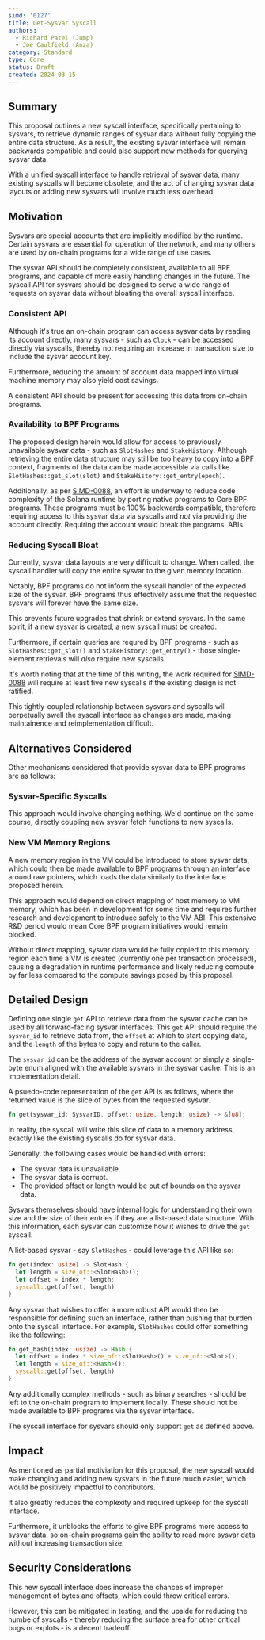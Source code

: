 ```yaml
---
simd: '0127'
title: Get-Sysvar Syscall
authors:
  - Richard Patel (Jump)
  - Joe Caulfield (Anza)
category: Standard
type: Core
status: Draft
created: 2024-03-15
---
```


## Summary

This proposal outlines a new syscall interface, specifically pertaining to
sysvars, to retrieve dynamic ranges of sysvar data without fully copying the
entire data structure. As a result, the existing sysvar interface will remain
backwards compatible and could also support new methods for querying sysvar
data.

With a unified syscall interface to handle retrieval of sysvar data, many
existing syscalls will become obsolete, and the act of changing sysvar data
layouts or adding new sysvars will involve much less overhead.

## Motivation

Sysvars are special accounts that are implicitly modified by the runtime.
Certain sysvars are essential for operation of the network, and many others are
used by on-chain programs for a wide range of use cases.

The sysvar API should be completely consistent, available to all BPF programs,
and capable of more easily handling changes in the future. The syscall API for
sysvars should be designed to serve a wide range of requests on sysvar data
without bloating the overall syscall interface.

### Consistent API

Although it's true an on-chain program can access sysvar data by reading its
account directly, many sysvars - such as `Clock` - can be accessed directly via
syscalls, thereby not requiring an increase in transaction size to include the
sysvar account key.

Furthermore, reducing the amount of account data mapped into virtual machine
memory may also yield cost savings.

A consistent API should be present for accessing this data from on-chain
programs.

### Availability to BPF Programs

The proposed design herein would allow for access to previously unavailable
sysvar data - such as `SlotHashes` and `StakeHistory`. Although retrieving the
entire data structure may still be too heavy to copy into a BPF context,
fragments of the data can be made accessible via calls like
`SlotHashes::get_slot(slot)` and `StakeHistory::get_entry(epoch)`.

Additionally, as per [SIMD-0088](./0088-enable-core-bpf-programs.md), an effort
is underway to reduce code complexity of the Solana runtime by porting native
programs to Core BPF programs. These programs must be 100% backwards compatible,
therefore requiring access to this sysvar data via syscalls and *not* via
providing the account directly. Requiring the account would break the programs'
ABIs.

### Reducing Syscall Bloat

Currently, sysvar data layouts are very difficult to change. When called, the
syscall handler will copy the entire sysvar to the given memory location.

Notably, BPF programs do not inform the syscall handler of the expected size
of the sysvar. BPF programs thus effectively assume that the requested sysvars
will forever have the same size.

This prevents future upgrades that shrink or extend sysvars. In the same
spirit, if a new sysvar is created, a new syscall must be created.

Furthermore, if certain queries are requred by BPF programs - such as
`SlotHashes::get_slot()` and `StakeHistory::get_entry()` - those single-element
retrievals will *also* require new syscalls.

It's worth noting that at the time of this writing, the work required for
[SIMD-0088](./0088-enable-core-bpf-programs.md) will require at least five new
syscalls if the existing design is not ratified.

This tightly-coupled relationship between sysvars and syscalls will perpetually
swell the syscall interface as changes are made, making maintainence and
reimplementation difficult.

## Alternatives Considered

Other mechanisms considered that provide sysvar data to BPF programs are as
follows:

### Sysvar-Specific Syscalls

This approach would involve changing nothing. We'd continue on the same course,
directly coupling new sysvar fetch functions to new syscalls.

### New VM Memory Regions

A new memory region in the VM could be introduced to store sysvar data, which
could then be made available to BPF programs through an interface around raw
pointers, which loads the data similarly to the interface proposed herein.

This approach would depend on direct mapping of host memory to VM memory,
which has been in development for some time and requires further research
and development to introduce safely to the VM ABI. This extensive R&D period
would mean Core BPF program initiatives would remain blocked.

Without direct mapping, sysvar data would be fully copied to this memory
region each time a VM is created (currently one per transaction processed),
causing a degradation in runtime performance and likely reducing compute
by far less compared to the compute savings posed by this proposal.

## Detailed Design

Defining one single `get` API to retrieve data from the sysvar cache can be used
by all forward-facing sysvar interfaces. This `get` API should require the
`sysvar_id` to retrieve data from, the `offset` at which to start copying data,
and the `length` of the bytes to copy and return to the caller.

The `sysvar_id` can be the address of the sysvar account or simply a single-byte
enum aligned with the available sysvars in the sysvar cache. This is an
implementation detail.

A psuedo-code representation of the `get` API is as follows, where the returned
value is the slice of bytes from the requested sysvar.

```rust
fn get(sysvar_id: SysvarID, offset: usize, length: usize) -> &[u8];
```

In reality, the syscall will write this slice of data to a memory address,
exactly like the existing syscalls do for sysvar data.

Generally, the following cases would be handled with errors:

- The sysvar data is unavailable.
- The sysvar data is corrupt.
- The provided offset or length would be out of bounds on the sysvar data. 

Sysvars themselves should have internal logic for understanding their own size
and the size of their entries if they are a list-based data structure. With this
information, each sysvar can customize how it wishes to drive the `get` syscall.

A list-based sysvar - say `SlotHashes` - could leverage this API like so:

```rust
fn get(index: usize) -> SlotHash {
  let length = size_of::<SlotHash>(); 
  let offset = index * length;
  syscall::get(offset, length)
}
```

Any sysvar that wishes to offer a more robust API would then be responsible for
defining such an interface, rather than pushing that burden onto the syscall
interface. For example, `SlotHashes` could offer something like the following:

```rust
fn get_hash(index: usize) -> Hash {
  let offset = index * size_of::<SlotHash>() + size_of::<Slot>();
  let length = size_of::<Hash>();
  syscall::get(offset, length)
}
```

Any additionally complex methods - such as binary searches - should be left to
the on-chain program to implement locally. These should not be made available to
BPF programs via the sysvar interface.

The syscall interface for sysvars should only support `get` as defined above.

## Impact

As mentioned as partial motiviation for this proposal, the new syscall would
make changing and adding new sysvars in the future much easier, which would be
positively impactful to contributors.

It also greatly reduces the complexity and required upkeep for the syscall
interface.

Furthermore, it unblocks the efforts to give BPF programs more access to
sysvar data, so on-chain programs gain the ability to read more sysvar data
without increasing transaction size.

## Security Considerations

This new syscall interface does increase the chances of improper management of
bytes and offsets, which could throw critical errors.

However, this can be mitigated in testing, and the upside for reducing the numbe
of syscalls - thereby reducing the surface area for other critical bugs or
explots - is a decent tradeoff.


